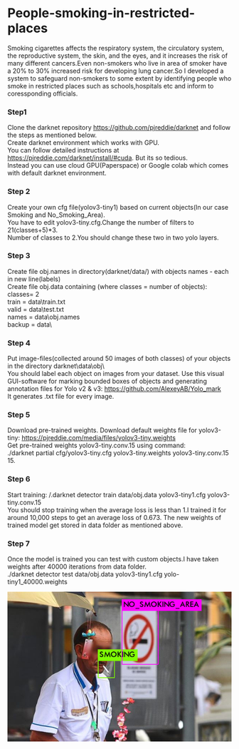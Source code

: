 # People-smoking-in-restricted-places
Smoking cigarettes affects the respiratory system, the circulatory system, the reproductive system, the skin, and the eyes, and it increases the risk of many different cancers.Even non-smokers who live in area of smoker have a 20% to 30% increased risk for developing lung cancer.So I developed a system to safeguard non-smokers to some extent by identifying people who smoke in restricted places such as schools,hospitals etc and inform to coressponding officials.
### Step1 ###
Clone the darknet repository https://github.com/pjreddie/darknet and follow the steps as mentioned below. \
Create darknet environment which works with GPU.\
You can follow detailed instructions at https://pjreddie.com/darknet/install/#cuda. But its so tedious.\
Instead you can use cloud GPU(Paperspace) or Google colab which comes with default darknet environment.
### Step 2 ###
Create your own cfg file(yolov3-tiny1) based on current objects(In our case Smoking and No_Smoking_Area).\
You have to edit yolov3-tiny.cfg.Change the number of filters to 21(classes+5)*3.\
Number of classes to 2.You should change these two in two yolo layers.
### Step 3 ###
Create file obj.names in directory(darknet/data/)  with objects names - each in new line(labels)\
Create file obj.data  containing (where classes = number of objects):\
classes= 2 \
train  = data\train.txt \
valid  = data\test.txt \
names = data\obj.names \
backup = data\ 
### Step 4 ###
Put image-files(collected around 50 images of both classes) of your objects in the directory darknet\data\obj\ \
You should label each object on images from your dataset. Use this visual GUI-software for marking bounded boxes of objects and generating annotation files for Yolo v2 & v3: https://github.com/AlexeyAB/Yolo_mark \
It generates .txt file for every image.
### Step 5 ###
Download pre-trained weights.
Download default weights file for yolov3-tiny: https://pjreddie.com/media/files/yolov3-tiny.weights \
Get pre-trained weights yolov3-tiny.conv.15 using command: \
./darknet partial cfg/yolov3-tiny.cfg yolov3-tiny.weights yolov3-tiny.conv.15 15.
### Step 6 ###
Start training:   /.darknet detector train data/obj.data yolov3-tiny1.cfg yolov3-tiny.conv.15 \
You should stop training when the average loss is less than 1.I trained it for around 10,000 steps to get an average loss of 0.673.
The new weights of trained model get stored in data folder as mentioned above.
### Step 7 ###
Once the model is trained you can test with custom objects.I have taken weights after 40000 iterations from data folder.\
./darknet detector test data/obj.data yolov3-tiny1.cfg yolo-tiny1_40000.weights

![GitHub Logo](/predictions/1.jpg)
